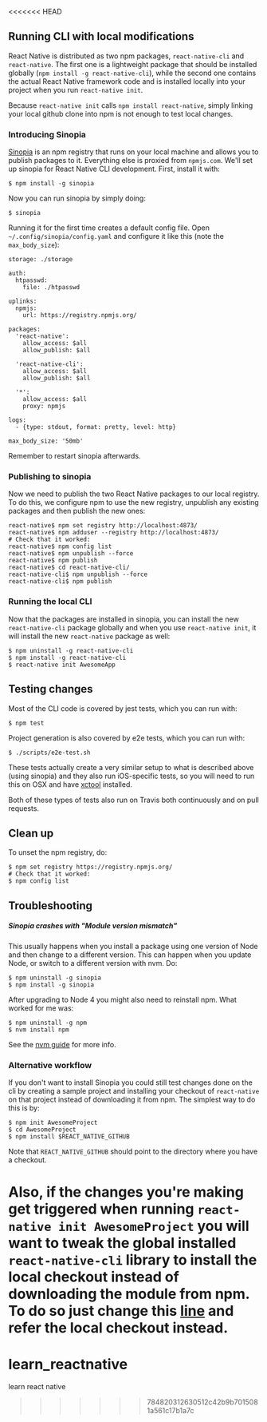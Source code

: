 <<<<<<< HEAD
## Running CLI with local modifications

React Native is distributed as two npm packages, `react-native-cli` and `react-native`. The first one is a lightweight package that should be installed globally (`npm install -g react-native-cli`), while the second one contains the actual React Native framework code and is installed locally into your project when you run `react-native init`.

Because `react-native init` calls `npm install react-native`, simply linking your local github clone into npm is not enough to test local changes.

### Introducing Sinopia

[Sinopia] is an npm registry that runs on your local machine and allows you to publish packages to it. Everything else is proxied from `npmjs.com`. We'll set up sinopia for React Native CLI development. First, install it with:

    $ npm install -g sinopia

Now you can run sinopia by simply doing:

    $ sinopia

Running it for the first time creates a default config file. Open `~/.config/sinopia/config.yaml` and configure it like this (note the `max_body_size`):

    storage: ./storage

    auth:
      htpasswd:
        file: ./htpasswd

    uplinks:
      npmjs:
        url: https://registry.npmjs.org/

    packages:
      'react-native':
        allow_access: $all
        allow_publish: $all

      'react-native-cli':
        allow_access: $all
        allow_publish: $all

      '*':
        allow_access: $all
        proxy: npmjs

    logs:
      - {type: stdout, format: pretty, level: http}

    max_body_size: '50mb'

Remember to restart sinopia afterwards.

### Publishing to sinopia

Now we need to publish the two React Native packages to our local registry. To do this, we configure npm to use the new registry, unpublish any existing packages and then publish the new ones:

    react-native$ npm set registry http://localhost:4873/
    react-native$ npm adduser --registry http://localhost:4873/
    # Check that it worked:
    react-native$ npm config list
    react-native$ npm unpublish --force
    react-native$ npm publish
    react-native$ cd react-native-cli/
    react-native-cli$ npm unpublish --force
    react-native-cli$ npm publish

### Running the local CLI

Now that the packages are installed in sinopia, you can install the new `react-native-cli` package globally and when you use `react-native init`, it will install the new `react-native` package as well:

    $ npm uninstall -g react-native-cli
    $ npm install -g react-native-cli
    $ react-native init AwesomeApp

## Testing changes

Most of the CLI code is covered by jest tests, which you can run with:

    $ npm test

Project generation is also covered by e2e tests, which you can run with:

    $ ./scripts/e2e-test.sh

These tests actually create a very similar setup to what is described above (using sinopia) and they also run iOS-specific tests, so you will need to run this on OSX and have [xctool] installed.

Both of these types of tests also run on Travis both continuously and on pull requests.

[sinopia]: https://www.npmjs.com/package/sinopia
[xctool]: https://github.com/facebook/xctool

## Clean up

To unset the npm registry, do:

    $ npm set registry https://registry.npmjs.org/
    # Check that it worked:
    $ npm config list

## Troubleshooting

##### Sinopia crashes with "Module version mismatch"

This usually happens when you install a package using one version of Node and then change to a different version. This can happen when you update Node, or switch to a different version with nvm. Do:

    $ npm uninstall -g sinopia
    $ npm install -g sinopia

After upgrading to Node 4 you might also need to reinstall npm. What worked for me was:

    $ npm uninstall -g npm
    $ nvm install npm

 See the [nvm guide](https://github.com/creationix/nvm#usage) for more info.

### Alternative workflow

If you don't want to install Sinopia you could still test changes done on the cli by creating a sample project and installing your checkout of `react-native` on that project instead of downloading it from npm. The simplest way to do this is by:

    $ npm init AwesomeProject
    $ cd AwesomeProject
    $ npm install $REACT_NATIVE_GITHUB

Note that `REACT_NATIVE_GITHUB` should point to the directory where you have a checkout.

Also, if the changes you're making get triggered when running `react-native init AwesomeProject` you will want to tweak the global installed `react-native-cli` library to install the local checkout instead of downloading the module from npm. To do so just change this [line](https://github.com/facebook/react-native/blob/master/react-native-cli/index.js#L191) and refer the local checkout instead.
=======
# learn_reactnative
learn react native 
>>>>>>> 784820312630512c42b9b7015081a561c17b1a7c

